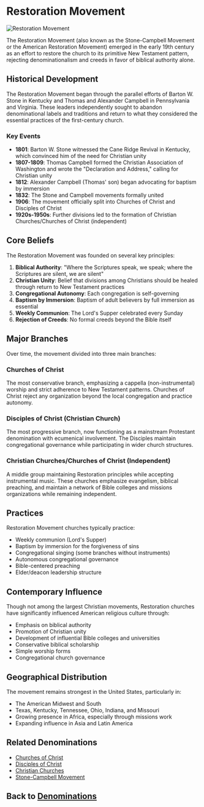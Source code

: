 # Restoration Movement

![Restoration Movement](../images/restoration_movement.jpg)

The Restoration Movement (also known as the Stone-Campbell Movement or the American Restoration Movement) emerged in the early 19th century as an effort to restore the church to its primitive New Testament pattern, rejecting denominationalism and creeds in favor of biblical authority alone.

## Historical Development

The Restoration Movement began through the parallel efforts of Barton W. Stone in Kentucky and Thomas and Alexander Campbell in Pennsylvania and Virginia. These leaders independently sought to abandon denominational labels and traditions and return to what they considered the essential practices of the first-century church.

### Key Events

- **1801**: Barton W. Stone witnessed the Cane Ridge Revival in Kentucky, which convinced him of the need for Christian unity
- **1807-1809**: Thomas Campbell formed the Christian Association of Washington and wrote the "Declaration and Address," calling for Christian unity
- **1812**: Alexander Campbell (Thomas' son) began advocating for baptism by immersion
- **1832**: The Stone and Campbell movements formally united
- **1906**: The movement officially split into Churches of Christ and Disciples of Christ
- **1920s-1950s**: Further divisions led to the formation of Christian Churches/Churches of Christ (independent)

## Core Beliefs

The Restoration Movement was founded on several key principles:

1. **Biblical Authority**: "Where the Scriptures speak, we speak; where the Scriptures are silent, we are silent"
2. **Christian Unity**: Belief that divisions among Christians should be healed through return to New Testament practices
3. **Congregational Autonomy**: Each congregation is self-governing
4. **Baptism by Immersion**: Baptism of adult believers by full immersion as essential
5. **Weekly Communion**: The Lord's Supper celebrated every Sunday
6. **Rejection of Creeds**: No formal creeds beyond the Bible itself

## Major Branches

Over time, the movement divided into three main branches:

### Churches of Christ

The most conservative branch, emphasizing a cappella (non-instrumental) worship and strict adherence to New Testament patterns. Churches of Christ reject any organization beyond the local congregation and practice autonomy.

### Disciples of Christ (Christian Church)

The most progressive branch, now functioning as a mainstream Protestant denomination with ecumenical involvement. The Disciples maintain congregational governance while participating in wider church structures.

### Christian Churches/Churches of Christ (Independent)

A middle group maintaining Restoration principles while accepting instrumental music. These churches emphasize evangelism, biblical preaching, and maintain a network of Bible colleges and missions organizations while remaining independent.

## Practices

Restoration Movement churches typically practice:

- Weekly communion (Lord's Supper)
- Baptism by immersion for the forgiveness of sins
- Congregational singing (some branches without instruments)
- Autonomous congregational governance
- Bible-centered preaching
- Elder/deacon leadership structure

## Contemporary Influence

Though not among the largest Christian movements, Restoration churches have significantly influenced American religious culture through:

- Emphasis on biblical authority
- Promotion of Christian unity
- Development of influential Bible colleges and universities
- Conservative biblical scholarship
- Simple worship forms
- Congregational church governance

## Geographical Distribution

The movement remains strongest in the United States, particularly in:

- The American Midwest and South
- Texas, Kentucky, Tennessee, Ohio, Indiana, and Missouri
- Growing presence in Africa, especially through missions work
- Expanding influence in Asia and Latin America

## Related Denominations
- [Churches of Christ](./churches_of_christ.md)
- [Disciples of Christ](./disciples_of_christ.md)
- [Christian Churches](./christian_churches.md)
- [Stone-Campbell Movement](./stone_campbell.md)

## Back to [Denominations](./README.md)
